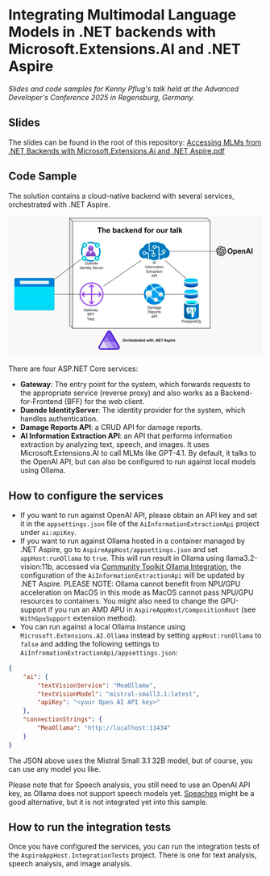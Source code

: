 # Integrating Multimodal Language Models in .NET backends with Microsoft.Extensions.AI and .NET Aspire

*Slides and code samples for Kenny Pflug's talk held at the Advanced Developer's Conference 2025 in Regensburg, Germany.*

## Slides

The slides can be found in the root of this repository: [Accessing MLMs from .NET Backends with Microsoft.Extensions.Ai and .NET Aspire.pdf](https://github.com/feO2x/adc2025-mea-with-aspire/blob/main/Accessing%20MLMs%20from%20.NET%20Backends%20with%20Microsoft.Extensions.Ai%20and%20.NET%20Aspire.pdf)

## Code Sample

The solution contains a cloud-native backend with several services, orchestrated with .NET Aspire.

![System Architecture](images/system-architecture.png)

There are four ASP.NET Core services:

- **Gateway**: The entry point for the system, which forwards requests to the appropriate service (reverse proxy) and also works as a Backend-for-Frontend (BFF) for the web client.
- **Duende IdentityServer**: The identity provider for the system, which handles authentication.
- **Damage Reports API**: a CRUD API for damage reports.
- **AI Information Extraction API**: an API that performs information extraction by analyzing text, speech, and images. It uses Microsoft.Extensions.AI to call MLMs like GPT-4.1. By default, it talks to the OpenAI API, but can also be configured to run against local models using Ollama.

## How to configure the services

- If you want to run against OpenAI API, please obtain an API key and set it in the `appsettings.json` file of the `AiInformationExtractionApi` project under `ai:apiKey`.
- If you want to run against Ollama hosted in a container managed by .NET Aspire, go to `AspireAppHost/appsettings.json` and set `appHost:runOllama` to `true`. This will run result in Ollama using llama3.2-vision:11b, accessed via [Community Toolkit Ollama Integration](https://learn.microsoft.com/en-us/dotnet/aspire/community-toolkit/ollama?tabs=dotnet-cli%2Cdocker), the configuration of the `AiInformationExtractionApi` will be updated by .NET Aspire. PLEASE NOTE: Ollama cannot benefit from NPU/GPU acceleration on MacOS in this mode as MacOS cannot pass NPU/GPU resources to containers. You might also need to change the GPU-support if you run an AMD APU in `AspireAppHost/CompositionRoot` (see `WithGpuSupport` extension method).
- You can run against a local Ollama instance using `Microsoft.Extensions.AI.Ollama` instead by setting `appHost:runOllama` to `false` and adding the following settings to `AiInfromationExtractionApi/appsettings.json`:

```json
{
    "ai": {
        "textVisionService": "MeaOllama",
        "textVisionModel": "mistral-small3.1:latest",
        "apiKey": "<your Open AI API key>"
    },
    "connectionStrings": {
        "MeaOllama": "http://localhost:11434"
    }
}
```

The JSON above uses the Mistral Small 3.1 32B model, but of course, you can use any model you like.

Please note that for Speech analysis, you still need to use an OpenAI API key, as Ollama does not support speech models yet. [Speaches](https://github.com/speaches-ai/speaches) might be a good alternative, but it is not integrated yet into this sample.

## How to run the integration tests

Once you have configured the services, you can run the integration tests of the `AspireAppHost.IntegrationTests` project. There is one for text analysis, speech analysis, and image analysis.
